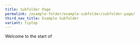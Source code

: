```yaml
---
title: Subfolder Page
permalink: /example-folder/example-subfolder/subfolder-page/
third_nav_title: Example Subfolder
variant: tiptap
---
```

<p>Welcome to the start of</p>
